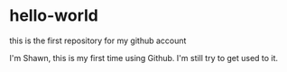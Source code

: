 # hello-world
this is the first repository for my github account

I'm Shawn, this is my first time using Github. I'm still try to get used to it.
